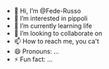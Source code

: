 - 👋 Hi, I’m @Fede-Russo
- 👀 I’m interested in pippoli  
- 🌱 I’m currently learning life
- 💞️ I’m looking to collaborate on
- 📫 How to reach me, you ca't
- 😄 Pronouns: ...
- ⚡ Fun fact: ...
